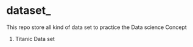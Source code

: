 # dataset_
This repo store all kind of data set to practice the Data science Concept
1. Titanic Data set
